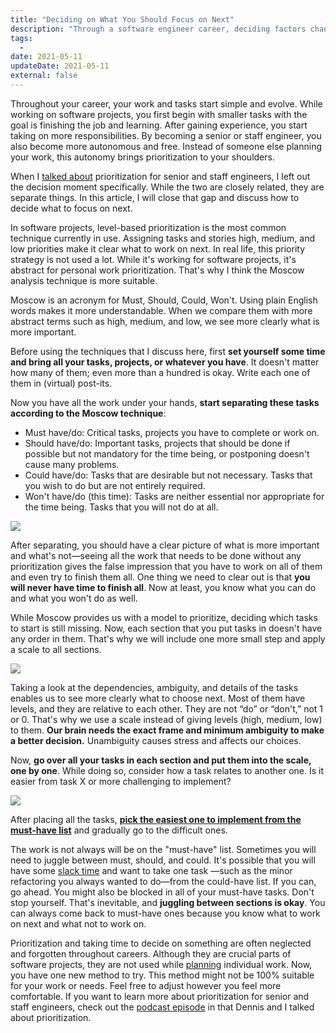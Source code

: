 ```yaml
---
title: "Deciding on What You Should Focus on Next"
description: "Through a software engineer career, deciding factors change, and we forget how to decide and focus on one thing. What you need to do is sit and prioritize."
tags:
  -
date: 2021-05-11
updateDate: 2021-05-11
external: false
---
```


Throughout your career, your work and tasks start simple and evolve. While working on software projects, you first begin with smaller tasks with the goal is finishing the job and learning. After gaining experience, you start taking on more responsibilities. By becoming a senior or staff engineer, you also become more autonomous and free. Instead of someone else planning your work, this autonomy brings prioritization to your shoulders.

When I [talked about](/prioritization-skills-for-senior-and-staff-software-engineers) prioritization for senior and staff engineers, I left out the decision moment specifically. While the two are closely related, they are separate things. In this article, I will close that gap and discuss how to decide what to focus on next.

In software projects, level-based prioritization is the most common technique currently in use. Assigning tasks and stories high, medium, and low priorities make it clear what to work on next. In real life, this priority strategy is not used a lot. While it's working for software projects, it's abstract for personal work prioritization. That's why I think the Moscow analysis technique is more suitable.

Moscow is an acronym for Must, Should, Could, Won't. Using plain English words makes it more understandable. When we compare them with more abstract terms such as high, medium, and low, we see more clearly what is more important.

Before using the techniques that I discuss here, first **set yourself some time and bring all your tasks, projects, or whatever you have**. It doesn't matter how many of them; even more than a hundred is okay. Write each one of them in (virtual) post-its.

Now you have all the work under your hands, **start separating these tasks according to the Moscow technique**:

- Must have/do: Critical tasks, projects you have to complete or work on.
- Should have/do: Important tasks, projects that should be done if possible but not mandatory for the time being, or postponing doesn't cause many problems.
- Could have/do: Tasks that are desirable but not necessary. Tasks that you wish to do but are not entirely required.
- Won't have/do (this time): Tasks are neither essential nor appropriate for the time being. Tasks that you will not do at all.

![](/images/content/essays/deciding-on-what-you-should-focus-on-next/moscow-analysis.jpg)

After separating, you should have a clear picture of what is more important and what's not—seeing all the work that needs to be done without any prioritization gives the false impression that you have to work on all of them and even try to finish them all. One thing we need to clear out is that **you will never have time to finish all**. Now at least, you know what you can do and what you won't do as well.

While Moscow provides us with a model to prioritize, deciding which tasks to start is still missing. Now, each section that you put tasks in doesn't have any order in them. That's why we will include one more small step and apply a scale to all sections.

![](/images/content/essays/deciding-on-what-you-should-focus-on-next/dependency_scale.jpg)

Taking a look at the dependencies, ambiguity, and details of the tasks enables us to see more clearly what to choose next. Most of them have levels, and they are relative to each other. They are not “do” or “don't,” not 1 or 0. That's why we use a scale instead of giving levels (high, medium, low) to them. **Our brain needs the exact frame and minimum ambiguity to make a better decision.** Unambiguity causes stress and affects our choices.

Now, **go over all your tasks in each section and put them into the scale, one by one**. While doing so, consider how a task relates to another one. Is it easier from task X or more challenging to implement?

![](/images/content/essays/deciding-on-what-you-should-focus-on-next/moscow_analysis_with_dependency_scale.jpg)

After placing all the tasks, **[pick the easiest one to implement from the must-have list](/bias-towards-action)** and gradually go to the difficult ones.

The work is not always will be on the "must-have" list. Sometimes you will need to juggle between must, should, and could. It's possible that you will have some [slack time](https://fs.blog/2021/05/slack/) and want to take one task —such as the minor refactoring you always wanted to do—from the could-have list. If you can, go ahead. You might also be blocked in all of your must-have tasks. Don't stop yourself. That's inevitable, and **juggling between sections is okay**. You can always come back to must-have ones because you know what to work on next and what not to work on.

Prioritization and taking time to decide on something are often neglected and forgotten throughout careers. Although they are crucial parts of software projects, they are not used while [planning](/top-3-tips-for-planners) individual work. Now, you have one new method to try. This method might not be 100% suitable for your work or needs. Feel free to adjust however you feel more comfortable. If you want to learn more about prioritization for senior and staff engineers, check out the [podcast episode](https://mediations.candost.blog/p/15-prioritization-for-senior-and-787) in that Dennis and I talked about prioritization.